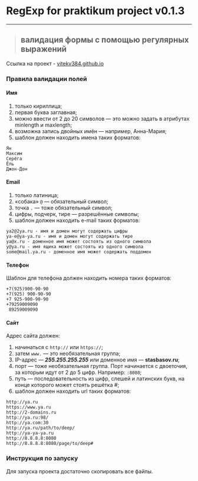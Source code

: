 # RegExp for praktikum project v0.1.3
---
>## валидация формы с помощью регулярных выражений

Ссылка на проект - [vitekv384.github.io](https://vitekv384.github.io "Яндекс Практикум - регулярные выражения")

### Правила валидации полей

#### Имя

1. только кириллица;
2. первая буква заглавная;
3. можно ввести от 2 до 20 символов — это можно задать в атрибутах minlength и maxlength;
4. возможна запись двойных имён — например, Анна-Мария;
5. шаблон должен находить имена таких форматов:  
<pre><div></span></div><code>Ян
Максим
Серёга
Ёль
Джон-Дон</code></pre>

#### Email
1. только латиница;
2. «собака» <code>@</code> — обязательный символ;
3. точка <code>.</code> — тоже обязательный символ;
4. цифры, подчерк, тире — разрешённые символы;
5. шаблон должен находить e-mail таких форматов:
<pre><code>ya2@2ya.ru - имя и домен могут содержать цифры
ya-e@ya-ya.ru - имя и домен могут содержать тире
ya@x.ru - доменное имя может состоять из одного символа
y@ya.ru - имя ящика может состоять из одного символа
some@mail.ya.ru - доменное имя может содержать поддомен</code></pre>

#### Телефон
Шаблон для телефона должен находить номера таких форматов:
<pre><code>+7(925)900-90-90
+7(925) 900-90-90
+7 925-900-90-90
+79259009090
 89259009090</code></pre>


#### Сайт
Адрес сайта должен: 

1. начинаться с <code>http://</code> или <code>https://</code>;
2. затем <code>www.</code> — это необязательная группа;
3. IP-адрес — **_255.255.255.255_** или доменное имя — **stasbasov.ru**;
4. порт — тоже необязательная группа. Порт начинается с двоеточия, за которым идут от 2 до 5 цифр. Например: <code>:8080</code>;
5. путь — последовательность из цифр, слешей и латинских букв, на конце которого может стоять решётка #;
6. шаблон должен находить url таких форматов:
<pre><code>http://ya.ru
https://www.ya.ru
http://2-domains.ru
http://ya.ru:98/
http://ya.com:30
http://ya.ru/path/to/deep/
http://ya-ya-ya.ru
http://8.8.8.8:8080
http://8.8.8.8:8080/page/to/deep#</pre></code>

### Инструкция по запуску
Для запуска проекта достаточно скопировать все файлы.